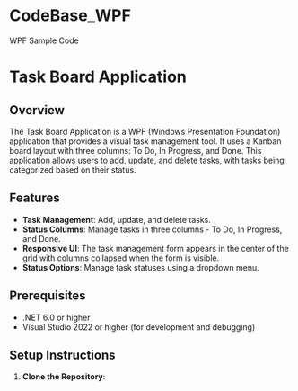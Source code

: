 # CodeBase_WPF
WPF Sample Code
# Task Board Application

## Overview

The Task Board Application is a WPF (Windows Presentation Foundation) application that provides a visual task management tool. It uses a Kanban board layout with three columns: To Do, In Progress, and Done. This application allows users to add, update, and delete tasks, with tasks being categorized based on their status. 

## Features

- **Task Management**: Add, update, and delete tasks.
- **Status Columns**: Manage tasks in three columns - To Do, In Progress, and Done.
- **Responsive UI**: The task management form appears in the center of the grid with columns collapsed when the form is visible.
- **Status Options**: Manage task statuses using a dropdown menu.

## Prerequisites

- .NET 6.0 or higher
- Visual Studio 2022 or higher (for development and debugging)

## Setup Instructions

1. **Clone the Repository**:

   ```bash
